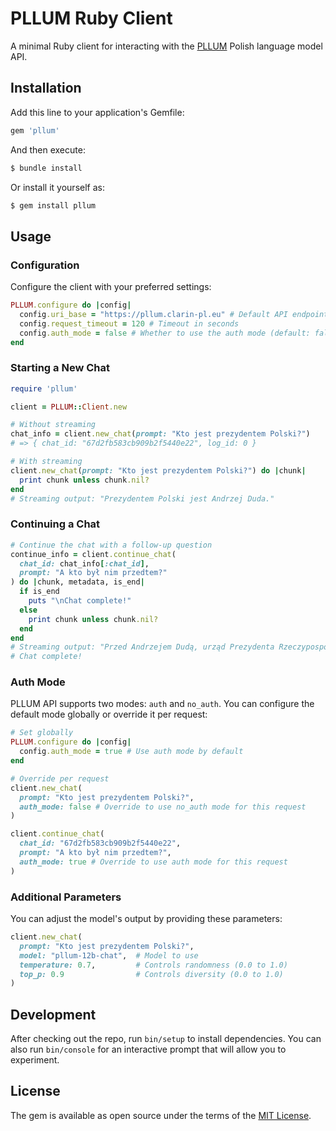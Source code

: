 # PLLUM Ruby Client

A minimal Ruby client for interacting with the [PLLUM](https://pllum.clarin-pl.eu/) Polish language model API.

## Installation

Add this line to your application's Gemfile:

```ruby
gem 'pllum'
```

And then execute:

```bash
$ bundle install
```

Or install it yourself as:

```bash
$ gem install pllum
```

## Usage

### Configuration

Configure the client with your preferred settings:

```ruby
PLLUM.configure do |config|
  config.uri_base = "https://pllum.clarin-pl.eu" # Default API endpoint
  config.request_timeout = 120 # Timeout in seconds
  config.auth_mode = false # Whether to use the auth mode (default: false)
end
```

### Starting a New Chat

```ruby
require 'pllum'

client = PLLUM::Client.new

# Without streaming
chat_info = client.new_chat(prompt: "Kto jest prezydentem Polski?")
# => { chat_id: "67d2fb583cb909b2f5440e22", log_id: 0 }

# With streaming
client.new_chat(prompt: "Kto jest prezydentem Polski?") do |chunk|
  print chunk unless chunk.nil?
end
# Streaming output: "Prezydentem Polski jest Andrzej Duda."
```

### Continuing a Chat

```ruby
# Continue the chat with a follow-up question
continue_info = client.continue_chat(
  chat_id: chat_info[:chat_id],
  prompt: "A kto był nim przedtem?"
) do |chunk, metadata, is_end|
  if is_end
    puts "\nChat complete!"
  else
    print chunk unless chunk.nil?
  end
end
# Streaming output: "Przed Andrzejem Dudą, urząd Prezydenta Rzeczypospolitej Polskiej pełnił Bronisław Komorowski."
# Chat complete!
```

### Auth Mode

PLLUM API supports two modes: `auth` and `no_auth`. You can configure the default mode globally or override it per request:

```ruby
# Set globally
PLLUM.configure do |config|
  config.auth_mode = true # Use auth mode by default
end

# Override per request
client.new_chat(
  prompt: "Kto jest prezydentem Polski?",
  auth_mode: false # Override to use no_auth mode for this request
)

client.continue_chat(
  chat_id: "67d2fb583cb909b2f5440e22",
  prompt: "A kto był nim przedtem?",
  auth_mode: true # Override to use auth mode for this request
)
```

### Additional Parameters

You can adjust the model's output by providing these parameters:

```ruby
client.new_chat(
  prompt: "Kto jest prezydentem Polski?",
  model: "pllum-12b-chat",  # Model to use
  temperature: 0.7,         # Controls randomness (0.0 to 1.0)
  top_p: 0.9                # Controls diversity (0.0 to 1.0)
)
```

## Development

After checking out the repo, run `bin/setup` to install dependencies. You can also run `bin/console` for an interactive prompt that will allow you to experiment.

## License

The gem is available as open source under the terms of the [MIT License](https://opensource.org/licenses/MIT).